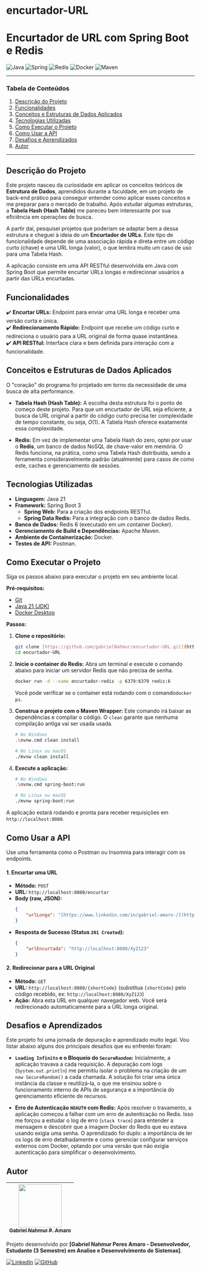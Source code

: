 # encurtador-URL
# Encurtador de URL com Spring Boot e Redis

![Java](https://img.shields.io/badge/Java-21-orange?style=for-the-badge&logo=openjdk&logoColor=white)
![Spring](https://img.shields.io/badge/Spring_Boot-3.x-green?style=for-the-badge&logo=spring&logoColor=white)
![Redis](https://img.shields.io/badge/Redis-6.x-red?style=for-the-badge&logo=redis&logoColor=white)
![Docker](https://img.shields.io/badge/Docker-blue?style=for-the-badge&logo=docker&logoColor=white)
![Maven](https://img.shields.io/badge/Maven-red?style=for-the-badge&logo=apache-maven&logoColor=white)

---

### Tabela de Conteúdos
1. [Descrição do Projeto](#descrição-do-projeto)
2. [Funcionalidades](#funcionalidades)
3. [Conceitos e Estruturas de Dados Aplicados](#conceitos-e-estruturas-de-dados-aplicados)
4. [Tecnologias Utilizadas](#tecnologias-utilizadas)
5. [Como Executar o Projeto](#como-executar-o-projeto)
6. [Como Usar a API](#como-usar-a-api)
7. [Desafios e Aprendizados](#desafios-e-aprendizados)
8. [Autor](#autor)

---

## Descrição do Projeto

Este projeto nasceu da curiosidade em aplicar os conceitos teóricos de **Estrutura de Dados**, aprendidos durante a faculdade, em um projeto de back-end prático para conseguir entender como aplicar esses conceitos e me preparar para o mercado de trabalho. Após estudar algumas estruturas, a **Tabela Hash (Hash Table)** me pareceu bem interessante por sua eficiência em operações de busca.

A partir daí, pesquisei projetos que poderiam se adaptar bem a dessa estrutura e cheguei à ideia de um **Encurtador de URLs**. Este tipo de funcionalidade depende de uma associação rápida e direta entre um código curto (chave) e uma URL longa (valor), o que lembra muito um caso de uso para uma Tabela Hash.

A aplicação consiste em uma API RESTful desenvolvida em Java com Spring Boot que permite encurtar URLs longas e redirecionar usuários a partir das URLs encurtadas.

## Funcionalidades

✔️ **Encurtar URLs:** Endpoint para enviar uma URL longa e receber uma versão curta e única.  
✔️ **Redirecionamento Rápido:** Endpoint que recebe um código curto e redireciona o usuário para a URL original de forma quase instantânea.  
✔️ **API RESTful:** Interface clara e bem definida para interação com a funcionalidade.

## Conceitos e Estruturas de Dados Aplicados

O "coração" do programa foi projetado em torno da necessidade de uma busca de alta performance.

* **Tabela Hash (Hash Table):** A escolha desta estrutura foi o ponto de começo deste projeto. Para que um encurtador de URL seja eficiente, a busca da URL original a partir do código curto precisa ter complexidade de tempo constante, ou seja, $O(1)$. A Tabela Hash oferece exatamente essa complexidade.

* **Redis:** Em vez de implementar uma Tabela Hash do zero, optei por usar o **Redis**, um banco de dados NoSQL de chave-valor em memória. O Redis funciona, na prática, como uma Tabela Hash distribuída, sendo a ferramenta consideravelmente padrão (atualmente) para casos de como este, caches e gerenciamento de sessões.

## Tecnologias Utilizadas

* **Linguagem:** Java 21
* **Framework:** Spring Boot 3
    * **Spring Web:** Para a criação dos endpoints RESTful.
    * **Spring Data Redis:** Para a integração com o banco de dados Redis.
* **Banco de Dados:** Redis 6 (executado em um container Docker).
* **Gerenciamento de Build e Dependências:** Apache Maven.
* **Ambiente de Containerização:** Docker.
* **Testes de API:** Postman.

## Como Executar o Projeto

Siga os passos abaixo para executar o projeto em seu ambiente local.

**Pré-requisitos:**
* [Git](https://git-scm.com/downloads)
* [Java 21 (JDK)](https://www.oracle.com/java/technologies/downloads/#jdk21-windows)
* [Docker Desktop](https://www.docker.com/products/docker-desktop/)

**Passos:**

1.  **Clone o repositório:**
    ```bash
    git clone [https://github.com/gabrielNahmur/encurtador-URL.git](https://github.com/gabrielNahmur/encurtador-URL.git)
    cd encurtador-URL
    ```

2.  **Inicie o container do Redis:**
    Abra um terminal e execute o comando abaixo para iniciar um servidor Redis que não precisa de senha.
    ```bash
    docker run -d --name encurtador-redis -p 6379:6379 redis:6
    ```
    Você pode verificar se o container está rodando com o comando`docker ps`.

3.  **Construa o projeto com o Maven Wrapper:**
    Este comando irá baixar as dependências e compilar o código. O `clean` garante que nenhuma compilação antiga vai ser usada usada.
    ```bash
    # No Windows
    .\mvnw.cmd clean install

    # No Linux ou macOS
    ./mvnw clean install
    ```

4.  **Execute a aplicação:**
    ```bash
    # No Windows
    .\mvnw.cmd spring-boot:run

    # No Linux ou macOS
    ./mvnw spring-boot:run
    ```

A aplicação estará rodando e pronta para receber requisições em `http://localhost:8080`.

## Como Usar a API

Use uma ferramenta como o Postman ou Insomnia para interagir com os endpoints.

#### 1. Encurtar uma URL

* **Método:** `POST`
* **URL:** `http://localhost:8080/encurtar`
* **Body (raw, JSON):**
    ```json
    {
        "urlLonga": "[https://www.linkedin.com/in/gabriel-amaro-/](https://www.linkedin.com/in/gabriel-amaro-/)"
    }
    ```
* **Resposta de Sucesso (Status `201 Created`):**
    ```json
    {
        "urlEncurtada": "http://localhost:8080/XyZ123"
    }
    ```

#### 2. Redirecionar para a URL Original

* **Método:** `GET`
* **URL:** `http://localhost:8080/{shortCode}` (substitua `{shortCode}` pelo código recebido, ex: `http://localhost:8080/XyZ123`)
* **Ação:** Abra esta URL em qualquer navegador web. Você será redirecionado automaticamente para a URL longa original.

## Desafios e Aprendizados

Este projeto foi uma jornada de depuração e aprendizado muito legal. Vou listar abaixo alguns dos principais desafios que eu enfrentei foram:

* **`Loading Infinito` e o Bloqueio do `SecureRandom`:** Inicialmente, a aplicação travava a cada requisição. A depuração com logs (`System.out.println`) me permitiu isolar o problema na criação de um `new SecureRandom()` a cada chamada. A solução foi criar uma única instância da classe e reutilizá-la, o que me ensinou sobre o funcionamento interno de APIs de segurança e a importância do gerenciamento eficiente de recursos.

* **Erro de Autenticação `NOAUTH` com Redis:** Após resolver o travamento, a aplicação começou a falhar com um erro de autenticação no Redis. Isso me forçou a estudar o log de erro (`stack trace`) para entender a mensagem e descobrir que a imagem Docker do Redis que eu estava usando exigia uma senha. O aprendizado foi duplo: a importância de ler os logs de erro detalhadamente e como gerenciar configurar serviços externos com Docker, optando por uma versão que não exigia autenticação para simplificar o desenvolvimento.

## Autor

| [<img src="https://avatars.githubusercontent.com/u/175945596?v=4" width=115><br><sub>Gabriel Nahmur P. Amaro</sub>](https://github.com/gabrielNahmur) |
| :---: |

Projeto desenvolvido por **[Gabriel Nahmur Peres Amaro - Desenvolvedor, Estudante (3 Semestre) em Analise e Desenvolvimento de Sistemas]**.

[![LinkedIn](https://img.shields.io/badge/linkedin-%230077B5.svg?style=for-the-badge&logo=linkedin&logoColor=white)](https://www.linkedin.com/in/gabriel-amaro-/)
[![GitHub](https://img.shields.io/badge/github-%23121011.svg?style=for-the-badge&logo=github&logoColor=white)](https://github.com/gabrielNahmur)
